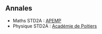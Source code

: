 ## Annales


- Maths STD2A : [APEMP](https://www.apmep.fr/STD2A-STI2D-2020)
- Physique STD2A : [Académie de Poitiers](https://ww2.ac-poitiers.fr/sc_phys/spip.php?article709)
